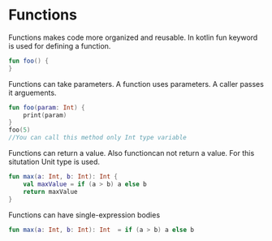 # Functions
Functions makes code more organized and reusable. In kotlin fun keyword is used for defining a function.
```kotlin
fun foo() {
}
```

Functions can take parameters. A function uses parameters. A caller passes it arguements.
```kotlin
fun foo(param: Int) {
    print(param)
}
foo(5)
//You can call this method only Int type variable
```

Functions can return a value. Also functioncan not return a value. For this situtation Unit type is used. 
```kotlin
fun max(a: Int, b: Int): Int {
    val maxValue = if (a > b) a else b
    return maxValue
}
```

Functions can have single-expression bodies
```kotlin
fun max(a: Int, b: Int): Int  = if (a > b) a else b
```

